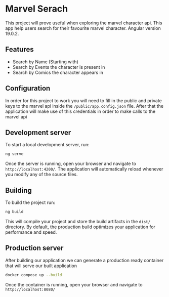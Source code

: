 # Marvel Serach

This project will prove useful when exploring the marvel character api. This app help users search for their favourite marvel character.
Angular version 19.0.2.

## Features

- Search by Name (Starting with)
- Search by Events the character is present in
- Search by Comics the character appears in

## Configuration

In order for this project to work you will need to fill in the public and private keys to the marvel api inside the `/public/app.config.json` file.
After that the application will make use of this credentials in order to make calls to the marvel api

## Development server

To start a local development server, run:

```bash
ng serve
```

Once the server is running, open your browser and navigate to `http://localhost:4200/`. The application will automatically reload whenever you modify any of the source files.

## Building

To build the project run:

```bash
ng build
```

This will compile your project and store the build artifacts in the `dist/` directory. By default, the production build optimizes your application for performance and speed.

## Production server

After building our application we can generate a production ready container that will serve our built application

```bash
docker compose up --build
```
Once the container is running, open your browser and navigate to `http://localhost:8080/`

